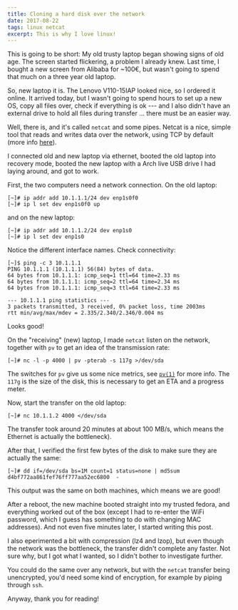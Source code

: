 ```yaml
---
title: Cloning a hard disk over the network
date: 2017-08-22
tags: linux netcat
excerpt: This is why I love linux!
---
```


This is going to be short: My old trusty laptop began showing signs of old age. The screen started flickering, a problem I already knew. Last time, I bought a new screen from Alibaba for ~100€, but wasn't going to spend that much on a three year old laptop.

So, new laptop it is. The Lenovo V110-15IAP looked nice, so I ordered it online. It arrived today, but I wasn't going to spend hours to set up a new OS, copy all files over, check if everything is ok --- and I also didn't have an external drive to hold all files during transfer ... there must be an easier way.

Well, there is, and it's called `netcat` and some pipes. Netcat is a nice, simple tool that reads and writes data over the network, using TCP by default (more info [here](http://nc110.sourceforge.net/)).

I connected old and new laptop via ethernet, booted the old laptop into recovery mode, booted the new laptop with a Arch live USB drive I had laying around, and got to work.

First, the two computers need a network connection. On the old laptop:

```shell
[~]# ip addr add 10.1.1.1/24 dev enp1s0f0
[~]# ip l set dev enp1s0f0 up
```

and on the new laptop:

```shell
[~]# ip addr add 10.1.1.2/24 dev enp1s0
[~]# ip l set dev enp1s0
```

Notice the different interface names. Check connectivity:

```shell
[~]$ ping -c 3 10.1.1.1
PING 10.1.1.1 (10.1.1.1) 56(84) bytes of data.
64 bytes from 10.1.1.1: icmp_seq=1 ttl=64 time=2.33 ms
64 bytes from 10.1.1.1: icmp_seq=2 ttl=64 time=2.34 ms
64 bytes from 10.1.1.1: icmp_seq=3 ttl=64 time=2.33 ms

--- 10.1.1.1 ping statistics ---
3 packets transmitted, 3 received, 0% packet loss, time 2003ms
rtt min/avg/max/mdev = 2.335/2.340/2.346/0.004 ms
```

Looks good!

On the "receiving" (new) laptop, I made `netcat` listen on the network, together with `pv` to get an idea of the transmission rate:

```shell
[~]# nc -l -p 4000 | pv -pterab -s 117g >/dev/sda
```

The switches for `pv` give us some nice metrics, see [`pv(1)`](https://linux.die.net/man/1/pv) for more info. The `117g` is the size of the disk, this is necessary to get an ETA and a progress meter.

Now, start the transfer on the old laptop:

```shell
[~]# nc 10.1.1.2 4000 </dev/sda
```

The transfer took around 20 minutes at about 100 MB/s, which means the Ethernet is actually the bottleneck).

After that, I verified the first few bytes of the disk to make sure they are actually the same:

```shell
[~]# dd if=/dev/sda bs=1M count=1 status=none | md5sum
d4bf772aa861fef76ff777aa52ec6800  -
```

This output was the same on both machines, which means we are good!

After a reboot, the new machine booted straight into my trusted fedora, and everything worked out of the box (except I had to re-enter the WiFi password, which I guess has something to do with changing MAC addresses). And not even five minutes later, I started writing this post.

I also eperimented a bit with compression (lz4 and lzop), but even though the network was the bottleneck, the transfer didn't complete any faster. Not sure why, but I got what I wanted, so I didn't bother to investigate further.

You could do the same over any network, but with the `netcat` transfer being unencrypted, you'd need some kind of encryption, for example by piping through `ssh`.

Anyway, thank you for reading!
